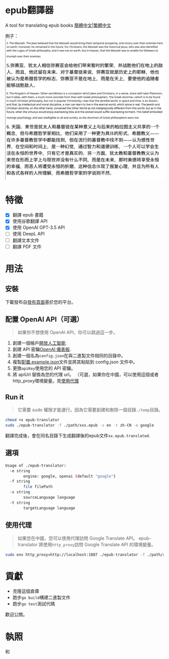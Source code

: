 # epub翻譯器

A tool for translating epub books [簡體中文](./README.zh-CN.md)\|[繁體中文](./README.zh-TW.md)

例子：![](./doc/img/translate.png)

# 特徵

-   [x] 翻譯 epub 書籍
-   [x] 使用谷歌翻譯 API
-   [x] 使用 OpenAI GPT-3.5 API
-   [ ] 使用 DeepL API
-   [ ] 翻譯文本文件
-   [ ] 翻譯 PDF 文件

# 用法

## 安裝

下載發布自[發布頁面](https://github.com/smark-d/epub-translator/releases)基於您的平台。

## 配置 OpenAI API（可選）

> 如果你不想使用 OpenAI API，你可以跳過這一步。

1.  創建一個帳戶[開放人工智能](https://openai.com/).
2.  創建 API 密鑰[OpenAI 儀表板](https://platform.openai.com/account/api-keys).
3.  創建一個名為`config.json`在與二進製文件相同的目錄中。
4.  複製[配置.example.json](./config.example.json)文件並將其粘貼到 config.json 文件中。
5.  更換`apiKey`使用您的 API 密鑰。
6.  將 apiUrl 替換為您的代理 url。 （可選，如果你在中國，可以使用這個或者http_proxy環境變量。見[使用代理](#using-proxy)

## Run it

> 它需要 sudo 權限才能運行。因為它需要創建和刪除一個目錄`./temp`目錄。

```bash
chmod +x epub-translator
sudo ./epub-translator -f ./path/xxx.epub -s en -t zh-CN -e google
```

翻譯完成後，會在同名目錄下生成翻譯後的epub文件`xx.epub.translated`.

## 選項

```bash
Usage of ./epub-translator:
  -e string
        engine: google, openai (default "google")
  -f string
        file filePath
  -s string
        sourceLanguage language
  -t string
        targetLanguage language
```

## 使用代理

> 如果您在中國，您可以使用代理訪問 Google Translate API。
> epub-translator 將使用`http_proxy`訪問 Google Translate API 的環境變量。

```bash
sudo env http_proxy=http://localhost:1087 ./epub-translator -f ./path/xxx.epub -s en -t zh-CN -e google
```

# 貢獻

-   克隆這個倉庫
-   跑步`go build`構建二進製文件
-   跑步`go test`測試代碼

歡迎公關。

# 執照

和
